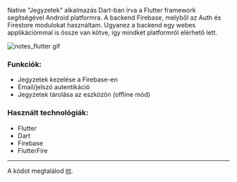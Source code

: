 Native "Jegyzetek" alkalmazás Dart-ban írva a Flutter framework segítségével Android platformra. A backend Firebase, melyből az Auth és Firestore modulokat használtam. Ugyanez a backend egy webes applikációmmal is össze van kötve, így mindkét platformról elérhető lett.

![notes_flutter gif](https://stuff.p-kin.com/screentogif/notes-flutter.gif)

### Funkciók:

- Jegyzetek kezelése a Firebase-en
- Email/jelszó autentikáció
- Jegyzetek tárolása az eszközön (offline mód)

### Használt technológiák:

- Flutter
- Dart
- Firebase
- FlutterFire

--- 
A kódot megtalálod [itt](https://github.com/KinPeter/Notes-Flutter).
